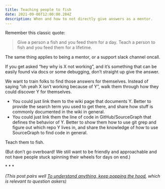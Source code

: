 ```yaml
---
title: Teaching people to fish
date: 2021-09-06T12:00:00.284Z
description: When and how to not directly give answers as a mentor.
---
```


Remember this classic quote:

> Give a person a fish and you feed them for a day. Teach a person to fish and you feed them for a lifetime.

The same thing applies to being a mentor, or a support slack channel oncall.

If you get asked “hey why is X not working”, and it’s something that can be
easily found via docs or some debugging, don’t straight up give the answer.

We want to train folks to find those answers for themselves. Instead of saying
“oh yeah X isn’t working because of Y”, walk them through how they could discover
Y for themselves.

- You could just link them to the wiki page that documents Y. Better to provide
  the search term you used to get there, and share how stuff is commonly
  documented in the wiki in general.
- You could just link them the line of code in GitHub/SourceGraph that defines
  the behavior of Y. Better to show them how to use git grep and figure out which
  repo Y lives in, and share the knowledge of how to use SourceGraph to find code
  in general.

Teach them to fish.

(But don’t go overboard! We still want to be friendly and approachable and not
have people stuck spinning their wheels for days on end.)

\* * *

_(This post pairs well [To understand anything, keep popping the hood][pop-the-hood],
which is relevant to question askers)_

[pop-the-hood]: https://blog.larah.me/pop-the-hood/